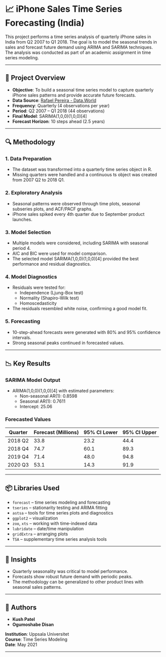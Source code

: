 # 📈 iPhone Sales Time Series Forecasting (India)

This project performs a time series analysis of quarterly iPhone sales in India from Q2 2007 to Q1 2018. The goal is to model the seasonal trends in sales and forecast future demand using ARIMA and SARIMA techniques. The analysis was conducted as part of an academic assignment in time series modeling.

---

## 📂 Project Overview

- **Objective**: To build a seasonal time series model to capture quarterly iPhone sales patterns and provide accurate future forecasts.
- **Data Source**: [Rafael Pereira - Data.World](https://data.world/rflprr/iphone-sales)
- **Frequency**: Quarterly (4 observations per year)
- **Period**: Q2 2007 – Q1 2018 (44 observations)
- **Final Model**: SARIMA(1,0,0)(1,0,0)[4]
- **Forecast Horizon**: 10 steps ahead (2.5 years)

---

## 🔍 Methodology

### 1. Data Preparation
- The dataset was transformed into a quarterly time series object in R.
- Missing quarters were handled and a continuous ts object was created from 2007 Q2 to 2018 Q1.

### 2. Exploratory Analysis
- Seasonal patterns were observed through time plots, seasonal subseries plots, and ACF/PACF graphs.
- iPhone sales spiked every 4th quarter due to September product launches.

### 3. Model Selection
- Multiple models were considered, including SARIMA with seasonal period 4.
- AIC and BIC were used for model comparison.
- The selected model SARIMA(1,0,0)(1,0,0)[4] provided the best performance and residual diagnostics.

### 4. Model Diagnostics
- Residuals were tested for:
  - Independence (Ljung-Box test)
  - Normality (Shapiro-Wilk test)
  - Homoscedasticity
- The residuals resembled white noise, confirming a good model fit.

### 5. Forecasting
- 10-step-ahead forecasts were generated with 80% and 95% confidence intervals.
- Strong seasonal peaks continued in forecasted values.

---

## 📉 Key Results

### SARIMA Model Output
- ARIMA(1,0,0)(1,0,0)[4] with estimated parameters:
  - Non-seasonal AR(1): 0.8598
  - Seasonal AR(1): 0.7611
  - Intercept: 25.06

### Forecasted Values
| Quarter   | Forecast (Millions) | 95% CI Lower | 95% CI Upper |
|-----------|----------------------|---------------|---------------|
| 2018 Q2   | 33.8                | 23.2          | 44.4          |
| 2018 Q4   | 74.7                | 60.1          | 89.3          |
| 2019 Q4   | 71.4                | 48.0          | 94.8          |
| 2020 Q3   | 53.1                | 14.3          | 91.9          |

---

## 📦 Libraries Used

- `forecast` – time series modeling and forecasting
- `tseries` – stationarity testing and ARIMA fitting
- `astsa` – tools for time series plots and diagnostics
- `ggplot2` – visualization
- `zoo`, `xts` – working with time-indexed data
- `lubridate` – date/time manipulation
- `gridExtra` – arranging plots
- `TSA` – supplementary time series analysis tools

---

## 🧠 Insights

- Quarterly seasonality was critical to model performance.
- Forecasts show robust future demand with periodic peaks.
- The methodology can be generalized to other product lines with seasonal sales patterns.

---

## 👥 Authors

- **Kush Patel**  
- **Ogumoshabe Disan**

**Institution**: Uppsala Universitet  
**Course**: Time Series Modeling  
**Date**: May 2021

---
